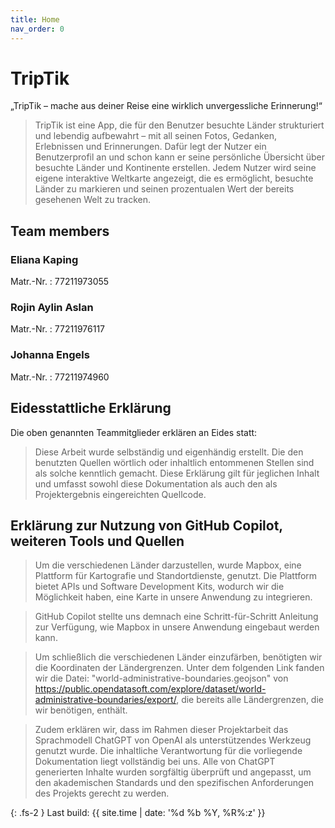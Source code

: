 ```yaml
---
title: Home
nav_order: 0
---
```


# TripTik

„TripTik – mache aus deiner Reise eine wirklich unvergessliche Erinnerung!“

> TripTik ist eine App, die für den Benutzer besuchte Länder strukturiert und lebendig
aufbewahrt – mit all seinen Fotos, Gedanken, Erlebnissen und Erinnerungen. Dafür
legt der Nutzer ein Benutzerprofil an und schon kann er seine persönliche Übersicht
über besuchte Länder und Kontinente erstellen. Jedem Nutzer wird seine eigene
interaktive Weltkarte angezeigt, die es ermöglicht, besuchte Länder zu markieren und
seinen prozentualen Wert der bereits gesehenen Welt zu tracken. 

## Team members

### Eliana Kaping

Matr.-Nr.
: 77211973055

### Rojin Aylin Aslan

Matr.-Nr.
: 77211976117

### Johanna Engels

Matr.-Nr.
: 77211974960

## Eidesstattliche Erklärung

Die oben genannten Teammitglieder erklären an Eides statt:

> Diese Arbeit wurde selbständig und eigenhändig erstellt. Die den benutzten Quellen wörtlich oder inhaltlich entommenen Stellen sind als solche kenntlich gemacht. Diese Erklärung gilt für jeglichen Inhalt und umfasst sowohl diese Dokumentation als auch den als Projektergebnis eingereichten Quellcode.

## Erklärung zur Nutzung von GitHub Copilot, weiteren Tools und Quellen

> Um die verschiedenen Länder darzustellen, wurde Mapbox, eine Plattform für  Kartografie und Standortdienste, genutzt. Die Plattform bietet APIs und Software Development Kits, wodurch wir die Möglichkeit haben, eine Karte in unsere Anwendung zu integrieren.

> GitHub Copilot stellte uns demnach eine Schritt-für-Schritt Anleitung zur Verfügung, wie Mapbox in unsere Anwendung eingebaut werden kann.

> Um schließlich die verschiedenen Länder einzufärben, benötigten wir die Koordinaten der Ländergrenzen. Unter dem folgenden Link fanden wir die Datei: "world-administrative-boundaries.geojson" von https://public.opendatasoft.com/explore/dataset/world-administrative-boundaries/export/, die bereits alle Ländergrenzen, die wir benötigen, enthält.

> Zudem erklären wir, dass im Rahmen dieser Projektarbeit das Sprachmodell ChatGPT von OpenAI als unterstützendes Werkzeug genutzt wurde. Die inhaltliche Verantwortung für die vorliegende Dokumentation liegt vollständig bei uns. Alle von ChatGPT generierten Inhalte wurden sorgfältig überprüft und angepasst, um den akademischen Standards und den spezifischen Anforderungen des Projekts gerecht zu werden.

{: .fs-2 }
Last build: {{ site.time | date: '%d %b %Y, %R%:z' }}